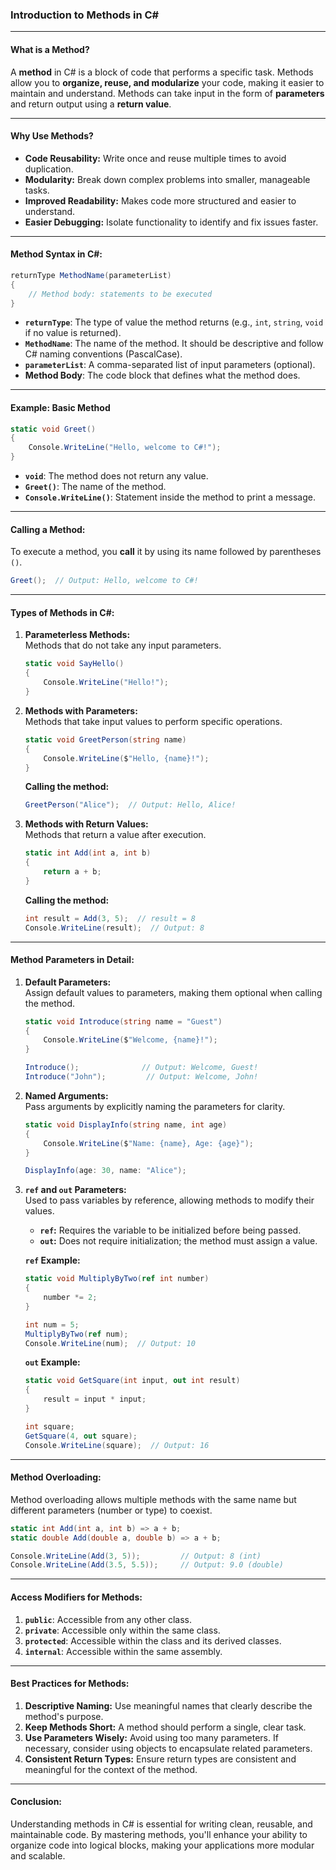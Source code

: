 ﻿### **Introduction to Methods in C#**

---

#### **What is a Method?**  
A **method** in C# is a block of code that performs a specific task. Methods allow you to **organize, reuse, and modularize** your code, making it easier to maintain and understand. Methods can take input in the form of **parameters** and return output using a **return value**.

---

#### **Why Use Methods?**

- **Code Reusability:** Write once and reuse multiple times to avoid duplication.
- **Modularity:** Break down complex problems into smaller, manageable tasks.
- **Improved Readability:** Makes code more structured and easier to understand.
- **Easier Debugging:** Isolate functionality to identify and fix issues faster.

---

#### **Method Syntax in C#:**

```csharp
returnType MethodName(parameterList)
{
    // Method body: statements to be executed
}
```

- **`returnType`**: The type of value the method returns (e.g., `int`, `string`, `void` if no value is returned).
- **`MethodName`**: The name of the method. It should be descriptive and follow C# naming conventions (PascalCase).
- **`parameterList`**: A comma-separated list of input parameters (optional).
- **Method Body**: The code block that defines what the method does.

---

#### **Example: Basic Method**

```csharp
static void Greet()
{
    Console.WriteLine("Hello, welcome to C#!");
}
```

- **`void`**: The method does not return any value.
- **`Greet()`**: The name of the method.
- **`Console.WriteLine()`**: Statement inside the method to print a message.

---

#### **Calling a Method:**

To execute a method, you **call** it by using its name followed by parentheses `()`.

```csharp
Greet();  // Output: Hello, welcome to C#!
```

---

#### **Types of Methods in C#:**

1. **Parameterless Methods:**  
   Methods that do not take any input parameters.

   ```csharp
   static void SayHello()
   {
       Console.WriteLine("Hello!");
   }
   ```

2. **Methods with Parameters:**  
   Methods that take input values to perform specific operations.

   ```csharp
   static void GreetPerson(string name)
   {
       Console.WriteLine($"Hello, {name}!");
   }
   ```

   **Calling the method:**
   ```csharp
   GreetPerson("Alice");  // Output: Hello, Alice!
   ```

3. **Methods with Return Values:**  
   Methods that return a value after execution.

   ```csharp
   static int Add(int a, int b)
   {
       return a + b;
   }
   ```

   **Calling the method:**
   ```csharp
   int result = Add(3, 5);  // result = 8
   Console.WriteLine(result);  // Output: 8
   ```

---

#### **Method Parameters in Detail:**

1. **Default Parameters:**  
   Assign default values to parameters, making them optional when calling the method.

   ```csharp
   static void Introduce(string name = "Guest")
   {
       Console.WriteLine($"Welcome, {name}!");
   }
   
   Introduce();              // Output: Welcome, Guest!
   Introduce("John");         // Output: Welcome, John!
   ```

2. **Named Arguments:**  
   Pass arguments by explicitly naming the parameters for clarity.

   ```csharp
   static void DisplayInfo(string name, int age)
   {
       Console.WriteLine($"Name: {name}, Age: {age}");
   }
   
   DisplayInfo(age: 30, name: "Alice");
   ```

3. **`ref` and `out` Parameters:**  
   Used to pass variables by reference, allowing methods to modify their values.

   - **`ref`:** Requires the variable to be initialized before being passed.
   - **`out`:** Does not require initialization; the method must assign a value.

   **`ref` Example:**
   ```csharp
   static void MultiplyByTwo(ref int number)
   {
       number *= 2;
   }
   
   int num = 5;
   MultiplyByTwo(ref num);
   Console.WriteLine(num);  // Output: 10
   ```

   **`out` Example:**
   ```csharp
   static void GetSquare(int input, out int result)
   {
       result = input * input;
   }
   
   int square;
   GetSquare(4, out square);
   Console.WriteLine(square);  // Output: 16
   ```

---

#### **Method Overloading:**

Method overloading allows multiple methods with the same name but different parameters (number or type) to coexist.

```csharp
static int Add(int a, int b) => a + b;
static double Add(double a, double b) => a + b;

Console.WriteLine(Add(3, 5));         // Output: 8 (int)
Console.WriteLine(Add(3.5, 5.5));     // Output: 9.0 (double)
```

---

#### **Access Modifiers for Methods:**

1. **`public`**: Accessible from any other class.
2. **`private`**: Accessible only within the same class.
3. **`protected`**: Accessible within the class and its derived classes.
4. **`internal`**: Accessible within the same assembly.

---

#### **Best Practices for Methods:**

1. **Descriptive Naming:** Use meaningful names that clearly describe the method's purpose.
2. **Keep Methods Short:** A method should perform a single, clear task.
3. **Use Parameters Wisely:** Avoid using too many parameters. If necessary, consider using objects to encapsulate related parameters.
4. **Consistent Return Types:** Ensure return types are consistent and meaningful for the context of the method.

---

#### **Conclusion:**

Understanding methods in C# is essential for writing clean, reusable, and maintainable code. By mastering methods, you'll enhance your ability to organize code into logical blocks, making your applications more modular and scalable.
